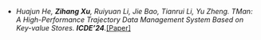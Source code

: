 - *Huajun He, <strong><strong>Zihang Xu</strong></strong>, Ruiyuan Li, Jie Bao, Tianrui Li, Yu Zheng. TMan: A High-Performance Trajectory Data Management System Based on Key-value Stores. <strong><strong>ICDE’24</strong></strong>.*[[Paper]](https://scholar.google.com.hk/citations?view_op=view_citation&hl=zh-CN&user=75NZ9ngAAAAJ&citation_for_view=75NZ9ngAAAAJ:u5HHmVD_uO8C)